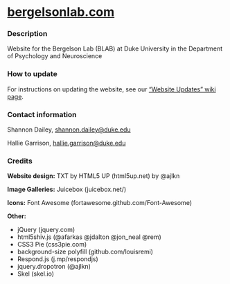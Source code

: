 # [bergelsonlab.com](https://bergelsonlab.com)

### Description
Website for the Bergelson Lab (BLAB) at Duke University in the Department of Psychology and Neuroscience

### How to update
For instructions on updating the website, see our [“Website Updates” wiki page](https://bergelsonlab.gitbook.io/blab/labman/website-updates).

### Contact information
Shannon Dailey, shannon.dailey@duke.edu

Hallie Garrison, hallie.garrison@duke.edu

### Credits

**Website design:** TXT by HTML5 UP (html5up.net) by @ajlkn

**Image Galleries:** Juicebox (juicebox.net/)

**Icons:** Font Awesome (fortawesome.github.com/Font-Awesome)

**Other:**

 * jQuery (jquery.com)
 * html5shiv.js (@afarkas @jdalton @jon_neal @rem)
 * CSS3 Pie (css3pie.com)
 * background-size polyfill (github.com/louisremi)
 * Respond.js (j.mp/respondjs)
 * jquery.dropotron (@ajlkn)
 * Skel (skel.io)
